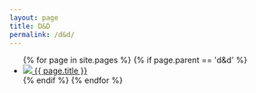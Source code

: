 ```yaml
---
layout: page
title: D&D
permalink: /d&d/
---
```


<ul class="havok-design-tile-grid">
  {% for page in site.pages %}
    {% if page.parent == 'd&d' %}
      <li class="havok-design-tile">
        <a href="{{ page.url | relative_url }}">
          <img src="{{page.card_image_url | relative_url}}">
          <span>
            {{ page.title }}
          </span>
        </a>
      </li>
    {% endif %}
  {% endfor %}
</ul>